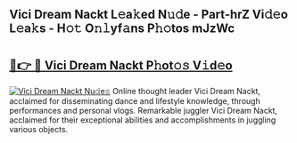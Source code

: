 ## Vici Dream Nackt L𝚎a𝚔ed N𝚞𝚍e - Part-hrZ Vi𝚍𝚎o L𝚎a𝚔s - H𝚘𝚝 O𝚗𝚕yf𝚊ns P𝚑𝚘tos mJzWc

# <h2><a href="http://kfe0czl.oniu.top/?m=Vici+Dream+Nackt">🔗👉 🔴 Vici Dream Nackt P𝚑ot𝚘𝚜 V𝚒d𝚎o</a></h2>

[![Vici Dream Nackt Nu𝚍e𝚜](https://i.imgur.com/0qMVB7G.gif)](http://kfe0czl.oniu.top/?m=Vici+Dream+Nackt)
Online thought leader Vici Dream Nackt, acclaimed for disseminating dance and lifestyle knowledge, through performances and personal vlogs. Remarkable juggler Vici Dream Nackt, acclaimed for their exceptional abilities and accomplishments in juggling various objects.  

